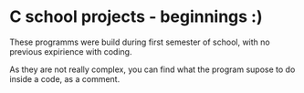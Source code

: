 # C school projects - beginnings :)


These programms were build during first semester of school, with no previous expirience with coding.

As they are not really complex, you can find what the program supose to do inside a code, as a comment.

